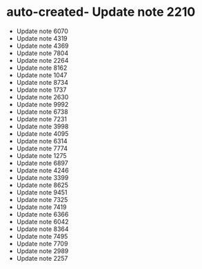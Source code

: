 # auto-created- Update note 2210
- Update note 6070
- Update note 4319
- Update note 4369
- Update note 7804
- Update note 2264
- Update note 8162
- Update note 1047
- Update note 8734
- Update note 1737
- Update note 2630
- Update note 9992
- Update note 6738
- Update note 7231
- Update note 3998
- Update note 4095
- Update note 6314
- Update note 7774
- Update note 1275
- Update note 6897
- Update note 4246
- Update note 3399
- Update note 8625
- Update note 9451
- Update note 7325
- Update note 7419
- Update note 6366
- Update note 6042
- Update note 8364
- Update note 7495
- Update note 7709
- Update note 2989
- Update note 2257
